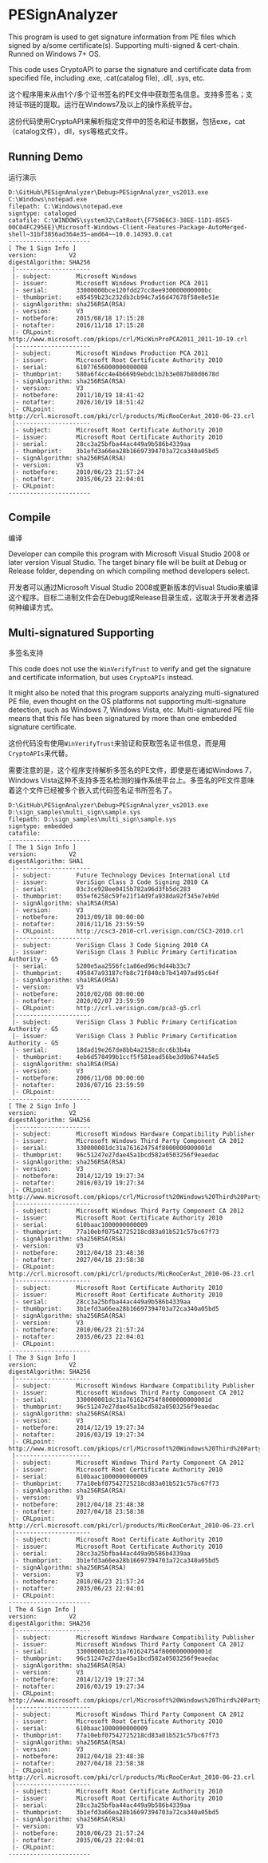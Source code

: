# PESignAnalyzer

This program is used to get signature information from PE files which signed by a/some certificate(s). Supporting multi-signed &amp; cert-chain. Runned on Windows 7+ OS.

This code uses CryptoAPI to parse the signature and certificate data from specified file, including .exe, .cat(catalog file), .dll, .sys, etc.

这个程序用来从由1个/多个证书签名的PE文件中获取签名信息。支持多签名；支持证书链的提取。运行在Windows7及以上的操作系统平台。

这份代码使用CryptoAPI来解析指定文件中的签名和证书数据，包括exe，cat（catalog文件），dll，sys等格式文件。

## Running Demo

运行演示

```
D:\GitHub\PESignAnalyzer\Debug>PESignAnalyzer_vs2013.exe C:\Windows\notepad.exe
filepath: C:\Windows\notepad.exe
signtype: cataloged
catafile: C:\WINDOWS\system32\CatRoot\{F750E6C3-38EE-11D1-85E5-00C04FC295EE}\Microsoft-Windows-Client-Features-Package-AutoMerged-shell~31bf3856ad364e35~amd64~~10.0.14393.0.cat
-----------------------
[ The 1 Sign Info ]
version:         V2
digestAlgorithm: SHA256
 |---------------------
 |- subject:       Microsoft Windows
 |- issuer:        Microsoft Windows Production PCA 2011
 |- serial:        33000000bce120fdd27cc8ee930000000000bc
 |- thumbprint:    e85459b23c232db3cb94c7a56d47678f58e8e51e
 |- signAlgorithm: sha256RSA(RSA)
 |- version:       V3
 |- notbefore:     2015/08/18 17:15:28
 |- notafter:      2016/11/18 17:15:28
 |- CRLpoint:      http://www.microsoft.com/pkiops/crl/MicWinProPCA2011_2011-10-19.crl
 |---------------------
 |- subject:       Microsoft Windows Production PCA 2011
 |- issuer:        Microsoft Root Certificate Authority 2010
 |- serial:        61077656000000000008
 |- thumbprint:    580a6f4cc4e4b669b9ebdc1b2b3e087b80d0678d
 |- signAlgorithm: sha256RSA(RSA)
 |- version:       V3
 |- notbefore:     2011/10/19 18:41:42
 |- notafter:      2026/10/19 18:51:42
 |- CRLpoint:      http://crl.microsoft.com/pki/crl/products/MicRooCerAut_2010-06-23.crl
 |---------------------
 |- subject:       Microsoft Root Certificate Authority 2010
 |- issuer:        Microsoft Root Certificate Authority 2010
 |- serial:        28cc3a25bfba44ac449a9b586b4339aa
 |- thumbprint:    3b1efd3a66ea28b16697394703a72ca340a05bd5
 |- signAlgorithm: sha256RSA(RSA)
 |- version:       V3
 |- notbefore:     2010/06/23 21:57:24
 |- notafter:      2035/06/23 22:04:01
 |- CRLpoint:
-----------------------

```

## Compile

编译

Developer can compile this program with Microsoft Visual Studio 2008 or later version Visual Studio. The target binary file will be built at Debug or Release folder, depending on which compiling method developers select.

开发者可以通过Microsoft Visual Studio 2008或更新版本的Visual Studio来编译这个程序。目标二进制文件会在Debug或Release目录生成，这取决于开发者选择何种编译方式。

## Multi-signatured Supporting

多签名支持

This code does not use the `WinVerifyTrust` to verify and get the signature and certificate information, but uses `CryptoAPIs` instead.

It might also be noted that this program supports analyzing multi-signatured PE file, even thought on the OS platforms not supporting multi-signature detection, such as Windows 7, Windows Vista, etc. Multi-signatured PE file means that this file has been signatured by more than one embedded signature certificate.

这份代码没有使用`WinVerifyTrust`来验证和获取签名证书信息，而是用`CryptoAPIs`来代替。

需要注意的是，这个程序支持解析多签名的PE文件，即使是在诸如Windows 7，Windows Vista这种不支持多签名检测的操作系统平台上。多签名的PE文件意味着这个文件已经被多个嵌入式代码签名证书所签名了。

```
D:\GitHub\PESignAnalyzer\Debug>PESignAnalyzer_vs2013.exe D:\sign_samples\multi_sign\sample.sys
filepath: D:\sign_samples\multi_sign\sample.sys
signtype: embedded
catafile:
-----------------------
[ The 1 Sign Info ]
version:         V2
digestAlgorithm: SHA1
 |---------------------
 |- subject:       Future Technology Devices International Ltd
 |- issuer:        VeriSign Class 3 Code Signing 2010 CA
 |- serial:        03c3ce928ee0415b782a96d3fb5dc283
 |- thumbprint:    055ef6258c59fe21f14d9fa938da92f345e7eb9d
 |- signAlgorithm: sha1RSA(RSA)
 |- version:       V3
 |- notbefore:     2013/09/18 00:00:00
 |- notafter:      2016/11/16 23:59:59
 |- CRLpoint:      http://csc3-2010-crl.verisign.com/CSC3-2010.crl
 |---------------------
 |- subject:       VeriSign Class 3 Code Signing 2010 CA
 |- issuer:        VeriSign Class 3 Public Primary Certification Authority - G5
 |- serial:        5200e5aa2556fc1a86ed96c9d44b33c7
 |- thumbprint:    495847a93187cfb8c71f840cb7b41497ad95c64f
 |- signAlgorithm: sha1RSA(RSA)
 |- version:       V3
 |- notbefore:     2010/02/08 00:00:00
 |- notafter:      2020/02/07 23:59:59
 |- CRLpoint:      http://crl.verisign.com/pca3-g5.crl
 |---------------------
 |- subject:       VeriSign Class 3 Public Primary Certification Authority - G5
 |- issuer:        VeriSign Class 3 Public Primary Certification Authority - G5
 |- serial:        18dad19e267de8bb4a2158cdcc6b3b4a
 |- thumbprint:    4eb6d578499b1ccf5f581ead56be3d9b6744a5e5
 |- signAlgorithm: sha1RSA(RSA)
 |- version:       V3
 |- notbefore:     2006/11/08 00:00:00
 |- notafter:      2036/07/16 23:59:59
 |- CRLpoint:
-----------------------
[ The 2 Sign Info ]
version:         V2
digestAlgorithm: SHA256
 |---------------------
 |- subject:       Microsoft Windows Hardware Compatibility Publisher
 |- issuer:        Microsoft Windows Third Party Component CA 2012
 |- serial:        330000001dc31a761624754f8000000000001d
 |- thumbprint:    96c51247e27dae45a1bcd582a0503256f9eaedac
 |- signAlgorithm: sha256RSA(RSA)
 |- version:       V3
 |- notbefore:     2014/12/19 19:27:34
 |- notafter:      2016/03/19 19:27:34
 |- CRLpoint:      http://www.microsoft.com/pkiops/crl/Microsoft%20Windows%20Third%20Party%20Component%20CA%202012.crl
 |---------------------
 |- subject:       Microsoft Windows Third Party Component CA 2012
 |- issuer:        Microsoft Root Certificate Authority 2010
 |- serial:        610baac1000000000009
 |- thumbprint:    77a10ebf07542725218cd83a01b521c57bc67f73
 |- signAlgorithm: sha256RSA(RSA)
 |- version:       V3
 |- notbefore:     2012/04/18 23:48:38
 |- notafter:      2027/04/18 23:58:38
 |- CRLpoint:      http://crl.microsoft.com/pki/crl/products/MicRooCerAut_2010-06-23.crl
 |---------------------
 |- subject:       Microsoft Root Certificate Authority 2010
 |- issuer:        Microsoft Root Certificate Authority 2010
 |- serial:        28cc3a25bfba44ac449a9b586b4339aa
 |- thumbprint:    3b1efd3a66ea28b16697394703a72ca340a05bd5
 |- signAlgorithm: sha256RSA(RSA)
 |- version:       V3
 |- notbefore:     2010/06/23 21:57:24
 |- notafter:      2035/06/23 22:04:01
 |- CRLpoint:
-----------------------
[ The 3 Sign Info ]
version:         V2
digestAlgorithm: SHA256
 |---------------------
 |- subject:       Microsoft Windows Hardware Compatibility Publisher
 |- issuer:        Microsoft Windows Third Party Component CA 2012
 |- serial:        330000001dc31a761624754f8000000000001d
 |- thumbprint:    96c51247e27dae45a1bcd582a0503256f9eaedac
 |- signAlgorithm: sha256RSA(RSA)
 |- version:       V3
 |- notbefore:     2014/12/19 19:27:34
 |- notafter:      2016/03/19 19:27:34
 |- CRLpoint:      http://www.microsoft.com/pkiops/crl/Microsoft%20Windows%20Third%20Party%20Component%20CA%202012.crl
 |---------------------
 |- subject:       Microsoft Windows Third Party Component CA 2012
 |- issuer:        Microsoft Root Certificate Authority 2010
 |- serial:        610baac1000000000009
 |- thumbprint:    77a10ebf07542725218cd83a01b521c57bc67f73
 |- signAlgorithm: sha256RSA(RSA)
 |- version:       V3
 |- notbefore:     2012/04/18 23:48:38
 |- notafter:      2027/04/18 23:58:38
 |- CRLpoint:      http://crl.microsoft.com/pki/crl/products/MicRooCerAut_2010-06-23.crl
 |---------------------
 |- subject:       Microsoft Root Certificate Authority 2010
 |- issuer:        Microsoft Root Certificate Authority 2010
 |- serial:        28cc3a25bfba44ac449a9b586b4339aa
 |- thumbprint:    3b1efd3a66ea28b16697394703a72ca340a05bd5
 |- signAlgorithm: sha256RSA(RSA)
 |- version:       V3
 |- notbefore:     2010/06/23 21:57:24
 |- notafter:      2035/06/23 22:04:01
 |- CRLpoint:
-----------------------
[ The 4 Sign Info ]
version:         V2
digestAlgorithm: SHA256
 |---------------------
 |- subject:       Microsoft Windows Hardware Compatibility Publisher
 |- issuer:        Microsoft Windows Third Party Component CA 2012
 |- serial:        330000001dc31a761624754f8000000000001d
 |- thumbprint:    96c51247e27dae45a1bcd582a0503256f9eaedac
 |- signAlgorithm: sha256RSA(RSA)
 |- version:       V3
 |- notbefore:     2014/12/19 19:27:34
 |- notafter:      2016/03/19 19:27:34
 |- CRLpoint:      http://www.microsoft.com/pkiops/crl/Microsoft%20Windows%20Third%20Party%20Component%20CA%202012.crl
 |---------------------
 |- subject:       Microsoft Windows Third Party Component CA 2012
 |- issuer:        Microsoft Root Certificate Authority 2010
 |- serial:        610baac1000000000009
 |- thumbprint:    77a10ebf07542725218cd83a01b521c57bc67f73
 |- signAlgorithm: sha256RSA(RSA)
 |- version:       V3
 |- notbefore:     2012/04/18 23:48:38
 |- notafter:      2027/04/18 23:58:38
 |- CRLpoint:      http://crl.microsoft.com/pki/crl/products/MicRooCerAut_2010-06-23.crl
 |---------------------
 |- subject:       Microsoft Root Certificate Authority 2010
 |- issuer:        Microsoft Root Certificate Authority 2010
 |- serial:        28cc3a25bfba44ac449a9b586b4339aa
 |- thumbprint:    3b1efd3a66ea28b16697394703a72ca340a05bd5
 |- signAlgorithm: sha256RSA(RSA)
 |- version:       V3
 |- notbefore:     2010/06/23 21:57:24
 |- notafter:      2035/06/23 22:04:01
 |- CRLpoint:
-----------------------

```
